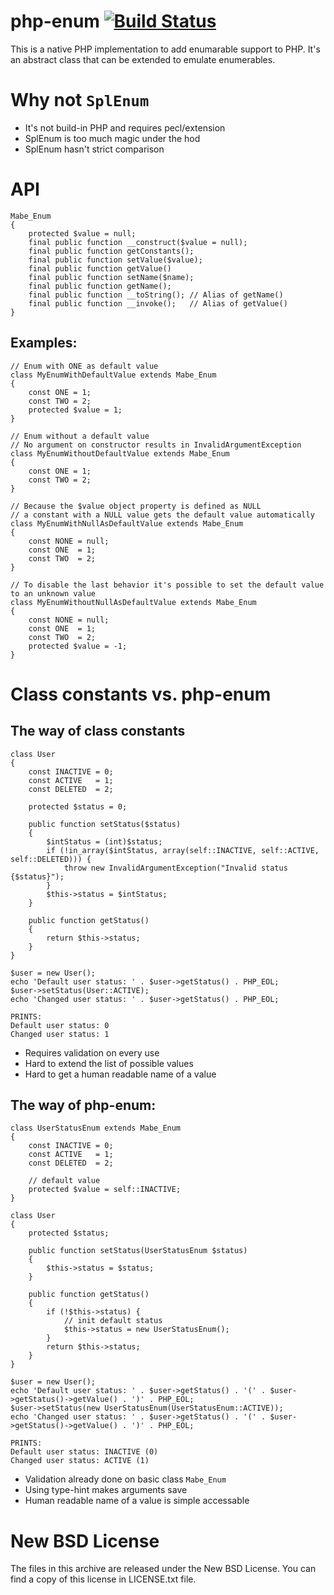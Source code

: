 # php-enum [![Build Status](https://secure.travis-ci.org/marc-mabe/php-enum.png?branch=master)](http://travis-ci.org/marc-mabe/php-enum)

This is a native PHP implementation to add enumarable support to PHP.
It's an abstract class that can be extended to emulate enumerables.


# Why not ```SplEnum```

* It's not build-in PHP and requires pecl/extension
* SplEnum is too much magic under the hod
* SplEnum hasn't strict comparison


# API

    Mabe_Enum
    {
        protected $value = null;
        final public function __construct($value = null);
        final public function getConstants();
        final public function setValue($value);
        final public function getValue()
        final public function setName($name);
        final public function getName();
        final public function __toString(); // Alias of getName()
        final public function __invoke();   // Alias of getValue()
    }

## Examples:

    // Enum with ONE as default value
    class MyEnumWithDefaultValue extends Mabe_Enum
    {
        const ONE = 1;
        const TWO = 2;
        protected $value = 1;
    }

    // Enum without a default value
    // No argument on constructor results in InvalidArgumentException
    class MyEnumWithoutDefaultValue extends Mabe_Enum
    {
        const ONE = 1;
        const TWO = 2;
    }

    // Because the $value object property is defined as NULL
    // a constant with a NULL value gets the default value automatically
    class MyEnumWithNullAsDefaultValue extends Mabe_Enum
    {
        const NONE = null;
        const ONE  = 1;
        const TWO  = 2;
    }

    // To disable the last behavior it's possible to set the default value to an unknown value
    class MyEnumWithoutNullAsDefaultValue extends Mabe_Enum
    {
        const NONE = null;
        const ONE  = 1;
        const TWO  = 2;
        protected $value = -1;
    }


# Class constants vs. php-enum

## The way of class constants

    class User
    {
        const INACTIVE = 0;
        const ACTIVE   = 1;
        const DELETED  = 2;

        protected $status = 0;

        public function setStatus($status)
        {
            $intStatus = (int)$status;
            if (!in_array($intStatus, array(self::INACTIVE, self::ACTIVE, self::DELETED))) {
                throw new InvalidArgumentException("Invalid status {$status}");
            }
            $this->status = $intStatus;
        }

        public function getStatus()
        {
            return $this->status;
        }
    }

    $user = new User();
    echo 'Default user status: ' . $user->getStatus() . PHP_EOL;
    $user->setStatus(User::ACTIVE);
    echo 'Changed user status: ' . $user->getStatus() . PHP_EOL;

    PRINTS:
    Default user status: 0
    Changed user status: 1

* Requires validation on every use
* Hard to extend the list of possible values
* Hard to get a human readable name of a value

## The way of php-enum:

    class UserStatusEnum extends Mabe_Enum
    {
        const INACTIVE = 0;
        const ACTIVE   = 1;
        const DELETED  = 2;

        // default value
        protected $value = self::INACTIVE;
    }

    class User
    {
        protected $status;

        public function setStatus(UserStatusEnum $status)
        {
            $this->status = $status;
        }
 
        public function getStatus()
        {
            if (!$this->status) {
                // init default status
                $this->status = new UserStatusEnum();
            }
            return $this->status;
        }
    }

    $user = new User();
    echo 'Default user status: ' . $user->getStatus() . '(' . $user->getStatus()->getValue() . ')' . PHP_EOL;
    $user->setStatus(new UserStatusEnum(UserStatusEnum::ACTIVE));
    echo 'Changed user status: ' . $user->getStatus() . '(' . $user->getStatus()->getValue() . ')' . PHP_EOL;

    PRINTS:
    Default user status: INACTIVE (0)
    Changed user status: ACTIVE (1)

* Validation already done on basic class ```Mabe_Enum```
* Using type-hint makes arguments save
* Human readable name of a value is simple accessable


# New BSD License

The files in this archive are released under the New BSD License.
You can find a copy of this license in LICENSE.txt file.
